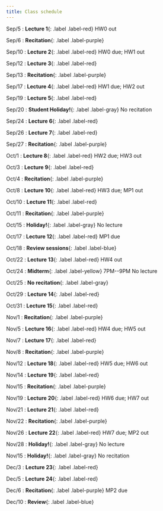```yaml
---
title: Class schedule
---
```

Sep/5
: **Lecture 1**{: .label .label-red}
HW0 out

Sep/6
: **Recitation**{: .label .label-purple}

Sep/10
: **Lecture 2**{: .label .label-red}
HW0 due; HW1 out

Sep/12
: **Lecture 3**{: .label .label-red}

Sep/13
: **Recitation**{: .label .label-purple}

Sep/17
: **Lecture 4**{: .label .label-red}
HW1 due; HW2 out

Sep/19
: **Lecture 5**{: .label .label-red}

Sep/20
: **Student Holiday!**{: .label .label-gray} No recitation

Sep/24
: **Lecture 6**{: .label .label-red}

Sep/26
: **Lecture 7**{: .label .label-red}

Sep/27
: **Recitation**{: .label .label-purple}

Oct/1
: **Lecture 8**{: .label .label-red}
HW2 due; HW3 out

Oct/3
: **Lecture 9**{: .label .label-red}

Oct/4
: **Recitation**{: .label .label-purple}

Oct/8
: **Lecture 10**{: .label .label-red}
HW3 due; MP1 out

Oct/10
: **Lecture 11**{: .label .label-red}

Oct/11
: **Recitation**{: .label .label-purple}

Oct/15
: **Holiday!**{: .label .label-gray} No lecture

Oct/17
: **Lecture 12**{: .label .label-red}
MP1 due

Oct/18
: **Review sessions**{: .label .label-blue}

Oct/22
: **Lecture 13**{: .label .label-red}
HW4 out

Oct/24
: **Midterm**{: .label .label-yellow} 7PM--9PM  No lecture

Oct/25
: **No recitation**{: .label .label-gray}

Oct/29
: **Lecture 14**{: .label .label-red}

Oct/31
: **Lecture 15**{: .label .label-red}

Nov/1
: **Recitation**{: .label .label-purple}

Nov/5
: **Lecture 16**{: .label .label-red}
HW4 due; HW5 out

Nov/7
: **Lecture 17**{: .label .label-red}

Nov/8
: **Recitation**{: .label .label-purple}

Nov/12
: **Lecture 18**{: .label .label-red}
HW5 due; HW6 out

Nov/14
: **Lecture 19**{: .label .label-red}

Nov/15
: **Recitation**{: .label .label-purple}

Nov/19
: **Lecture 20**{: .label .label-red}
HW6 due; HW7 out

Nov/21
: **Lecture 21**{: .label .label-red}

Nov/22
: **Recitation**{: .label .label-purple}

Nov/26
: **Lecture 22**{: .label .label-red}
HW7 due; MP2 out

Nov/28
: **Holiday!**{: .label .label-gray} No lecture

Nov/15
: **Holiday!**{: .label .label-gray} No recitation

Dec/3
: **Lecture 23**{: .label .label-red}

Dec/5
: **Lecture 24**{: .label .label-red} 

Dec/6
: **Recitation**{: .label .label-purple} 
MP2 due

Dec/10
: **Review**{: .label .label-blue}


